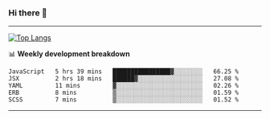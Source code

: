 ### Hi there 👋

-------
[![Top Langs](https://github-readme-stats.vercel.app/api/top-langs/?username=ashish-r)](https://github.com/anuraghazra/github-readme-stats)

📊 **Weekly development breakdown**
<!--START_SECTION:waka-->
```text
JavaScript   5 hrs 39 mins   ████████████████▓░░░░░░░░   66.25 % 
JSX          2 hrs 18 mins   ██████▓░░░░░░░░░░░░░░░░░░   27.08 % 
YAML         11 mins         ▓░░░░░░░░░░░░░░░░░░░░░░░░   02.26 % 
ERB          8 mins          ▒░░░░░░░░░░░░░░░░░░░░░░░░   01.59 % 
SCSS         7 mins          ▒░░░░░░░░░░░░░░░░░░░░░░░░   01.52 % 
```
<!--END_SECTION:waka-->
-------

<!--
**ashish-r/ashish-r** is a ✨ _special_ ✨ repository because its `README.md` (this file) appears on your GitHub profile.

Here are some ideas to get you started:

- 🔭 I’m currently working on ...
- 🌱 I’m currently learning ...
- 👯 I’m looking to collaborate on ...
- 🤔 I’m looking for help with ...
- 💬 Ask me about ...
- 📫 How to reach me: ...
- 😄 Pronouns: ...
- ⚡ Fun fact: ...
-->
